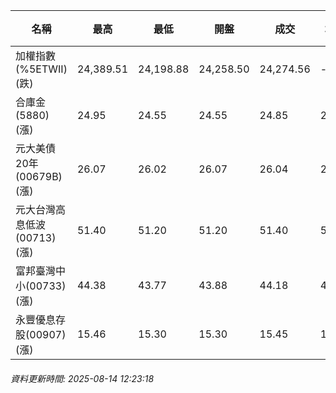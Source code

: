 | 名稱 | 最高 | 最低 | 開盤 | 成交 | 均價 | 成交金額(億) | 昨收 | 漲跌幅 | 漲跌 | 總量 | 昨量 | 振幅 |
| -------- | -------- | -------- | -------- |-------- | -------- | -------- |-------- |-------- |-------- | -------- | -------- |-------- |
|加權指數(%5ETWII) (跌)|24,389.51|24,198.88|24,258.50|24,274.56|-|3,640.06|24,370.02|0.39%|95.46|6,281,091|0|0.78%|
|合庫金(5880) (漲)|24.95|24.55|24.55|24.85|24.82|2.35|24.60|1.02%|0.25|9,468|19,115|1.63%|
|元大美債20年(00679B) (漲)|26.07|26.02|26.07|26.04|26.04|6.57|25.90|0.54%|0.14|25,220|38,314|0.19%|
|元大台灣高息低波(00713) (漲)|51.40|51.20|51.20|51.40|51.31|3.72|51.15|0.49%|0.25|7,255|8,889|0.39%|
|富邦臺灣中小(00733) (漲)|44.38|43.77|43.88|44.18|44.09|0.353|43.78|0.91%|0.40|800|1,132|1.39%|
|永豐優息存股(00907) (漲)|15.46|15.30|15.30|15.45|15.40|0.208|15.27|1.18%|0.18|1,351|1,029|1.05%|
###### 資料更新時間: 2025-08-14 12:23:18